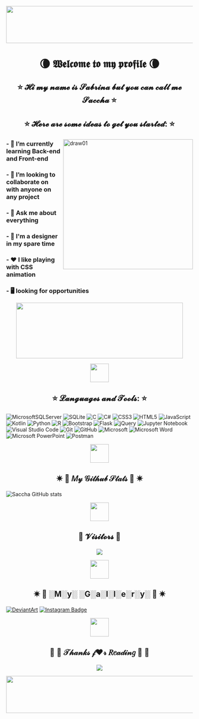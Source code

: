 <p align="center"><img alingn="center" src="https://images-wixmp-ed30a86b8c4ca887773594c2.wixmp.com/f/2d7aee51-8199-49aa-a6ff-392ff34d32f5/davewa1-03f397ef-3c71-47d8-9eb5-a791c180c8de.gif?token=eyJ0eXAiOiJKV1QiLCJhbGciOiJIUzI1NiJ9.eyJzdWIiOiJ1cm46YXBwOjdlMGQxODg5ODIyNjQzNzNhNWYwZDQxNWVhMGQyNmUwIiwiaXNzIjoidXJuOmFwcDo3ZTBkMTg4OTgyMjY0MzczYTVmMGQ0MTVlYTBkMjZlMCIsIm9iaiI6W1t7InBhdGgiOiJcL2ZcLzJkN2FlZTUxLTgxOTktNDlhYS1hNmZmLTM5MmZmMzRkMzJmNVwvZGF2ZXdhMS0wM2YzOTdlZi0zYzcxLTQ3ZDgtOWViNS1hNzkxYzE4MGM4ZGUuZ2lmIn1dXSwiYXVkIjpbInVybjpzZXJ2aWNlOmZpbGUuZG93bmxvYWQiXX0.Y990kkABxxiONcsaemF4bTu0fBuRODOaOth5wOIA9Dk" width = "1000" height = "100" /></p>



# <p align = "center">🌘 𝖂𝖊𝖑𝖈𝖔𝖒𝖊 𝖙𝖔 𝖒𝖞 𝖕𝖗𝖔𝖋𝖎𝖑𝖊 🌘</p>
## <p align = "center ">⭐ 𝓗𝓲 𝓶𝔂 𝓷𝓪𝓶𝓮 𝓲𝓼 𝓢𝓪𝓫𝓻𝓲𝓷𝓪 𝓫𝓾𝓽 𝔂𝓸𝓾 𝓬𝓪𝓷 𝓬𝓪𝓵𝓵 𝓶𝓮 𝓢𝓪𝓬𝓬𝓱𝓪 ⭐</p>

## <p align = "center ">⭐ 𝓗𝓮𝓻𝓮 𝓪𝓻𝓮 𝓼𝓸𝓶𝓮 𝓲𝓭𝓮𝓪𝓼 𝓽𝓸 𝓰𝓮𝓽 𝔂𝓸𝓾 𝓼𝓽𝓪𝓻𝓽𝓮𝓭: ⭐</p>


<img src=
"https://images-wixmp-ed30a86b8c4ca887773594c2.wixmp.com/f/a0dabe40-79a2-4790-bae5-dcc45b66996e/denewlx-12485bf1-bfce-4b1b-99aa-e0a2ba279195.jpg/v1/fill/w_1024,h_1452,q_75,strp/i_m_not_cute_by_hablocher_denewlx-fullview.jpg?token=eyJ0eXAiOiJKV1QiLCJhbGciOiJIUzI1NiJ9.eyJzdWIiOiJ1cm46YXBwOjdlMGQxODg5ODIyNjQzNzNhNWYwZDQxNWVhMGQyNmUwIiwiaXNzIjoidXJuOmFwcDo3ZTBkMTg4OTgyMjY0MzczYTVmMGQ0MTVlYTBkMjZlMCIsIm9iaiI6W1t7ImhlaWdodCI6Ijw9MTQ1MiIsInBhdGgiOiJcL2ZcL2EwZGFiZTQwLTc5YTItNDc5MC1iYWU1LWRjYzQ1YjY2OTk2ZVwvZGVuZXdseC0xMjQ4NWJmMS1iZmNlLTRiMWItOTlhYS1lMGEyYmEyNzkxOTUuanBnIiwid2lkdGgiOiI8PTEwMjQifV1dLCJhdWQiOlsidXJuOnNlcnZpY2U6aW1hZ2Uub3BlcmF0aW9ucyJdfQ.3frJFhOXR8yNjn29Uxgbind58RXgfHvbBhFB2u5-TJo" 
         alt="draw01" 
         align="right"
         width = "350">
 
### - 🌱 I’m currently learning Back-end and Front-end
### - 👯 I’m looking to collaborate on with anyone on any project
### - 💬 Ask me about everything
### - 🎨 I'm a designer in my spare time
### - ❤️ I like playing with CSS animation
### - 🖥️ looking for opportunities


<p align="center"><img alingn="right" src="https://c.tenor.com/6nBor-Pxi8MAAAAC/anime-onodera.gif " width ="450" height="150" /></p>


<p align="center"><img alingn="center" src="https://thumbs.gfycat.com/ConventionalMiniatureHornedviper-max-1mb.gif" width = "50" height = "50"/></p>

## <p align = "center ">⭐ 𝓛𝓪𝓷𝓰𝓾𝓪𝓰𝓮𝓼 𝓪𝓷𝓭 𝓣𝓸𝓸𝓵𝓼: ⭐</p>

![MicrosoftSQLServer](https://img.shields.io/badge/Microsoft%20SQL%20Sever-CC2927?style=for-the-badge&logo=microsoft%20sql%20server&logoColor=white)
![SQLite](https://img.shields.io/badge/sqlite-%2307405e.svg?style=for-the-badge&logo=sqlite&logoColor=white)
![C](https://img.shields.io/badge/c-%2300599C.svg?style=for-the-badge&logo=c&logoColor=white)
![C#](https://img.shields.io/badge/c%23-%23239120.svg?style=for-the-badge&logo=c-sharp&logoColor=white)
![CSS3](https://img.shields.io/badge/css3-%231572B6.svg?style=for-the-badge&logo=css3&logoColor=white)
![HTML5](https://img.shields.io/badge/html5-%23E34F26.svg?style=for-the-badge&logo=html5&logoColor=white) 
![JavaScript](https://img.shields.io/badge/javascript-%23323330.svg?style=for-the-badge&logo=javascript&logoColor=%23F7DF1E)
![Kotlin](https://img.shields.io/badge/kotlin-%230095D5.svg?style=for-the-badge&logo=kotlin&logoColor=white)
![Python](https://img.shields.io/badge/python-3670A0?style=for-the-badge&logo=python&logoColor=ffdd54)
![R](https://img.shields.io/badge/r-%23276DC3.svg?style=for-the-badge&logo=r&logoColor=white)
![Bootstrap](https://img.shields.io/badge/bootstrap-%23563D7C.svg?style=for-the-badge&logo=bootstrap&logoColor=white)
![Flask](https://img.shields.io/badge/flask-%23000.svg?style=for-the-badge&logo=flask&logoColor=white)
![jQuery](https://img.shields.io/badge/jquery-%230769AD.svg?style=for-the-badge&logo=jquery&logoColor=white)
![Jupyter Notebook](https://img.shields.io/badge/jupyter-%23FA0F00.svg?style=for-the-badge&logo=jupyter&logoColor=white)
![Visual Studio Code](https://img.shields.io/badge/Visual%20Studio%20Code-0078d7.svg?style=for-the-badge&logo=visual-studio-code&logoColor=white)
![Git](https://img.shields.io/badge/git-%23F05033.svg?style=for-the-badge&logo=git&logoColor=white)
![GitHub](https://img.shields.io/badge/github-%23121011.svg?style=for-the-badge&logo=github&logoColor=white)
![Microsoft](https://img.shields.io/badge/Microsoft-0078D4?style=for-the-badge&logo=microsoft&logoColor=white)
![Microsoft Word](https://img.shields.io/badge/Microsoft_Word-2B579A?style=for-the-badge&logo=microsoft-word&logoColor=white)
![Microsoft PowerPoint](https://img.shields.io/badge/Microsoft_PowerPoint-B7472A?style=for-the-badge&logo=microsoft-powerpoint&logoColor=white)
![Postman](https://img.shields.io/badge/Postman-FF6C37?style=for-the-badge&logo=postman&logoColor=white)

<p align="center"><img alingn="center" src="https://thumbs.gfycat.com/ConventionalMiniatureHornedviper-max-1mb.gif" width = "50" height = "50"/></p>


## <p align = "center "> ✷  🎀  𝑀𝓎 𝒢𝒾𝓉𝒽𝓊𝒷 𝒮𝓉𝒶𝓉𝓈  🎀  ✷ </p>

![Saccha GitHub stats](https://github-readme-stats.vercel.app/api?username=Saccha&show_icons=true&theme=cobalt)


<p align="center"><img alingn="center" src="https://thumbs.gfycat.com/ConventionalMiniatureHornedviper-max-1mb.gif" width = "50" height = "50"/></p>


## <p align="center"> 👀 𝓥𝓲𝓼𝓲𝓽𝓸𝓻𝓼 👀 </p>

<p align="center"><img alingn="center" src="https://profile-counter.glitch.me/Saccha/count.svg" /></p>

<p align="center"><img alingn="center" src="https://thumbs.gfycat.com/ConventionalMiniatureHornedviper-max-1mb.gif" width = "50" height = "50"/></p>


## <p align = "center "> ✷   🎨 ░M░y░ ░G░a░l░l░e░r░y░ 🎨 ✷ </p>

[![DeviantArt](https://img.shields.io/badge/DeviantArt-05CC47?style=for-the-badge&logo=deviantart&logoColor=white)](https://www.deviantart.com/hablocher)
[![Instagram Badge](https://img.shields.io/badge/Instagram-E4405F?style=for-the-badge&logo=instagram&logoColor=white&link=https://www.instagram.com/vervloetheassassin/)](https://www.instagram.com/vervloetheassassin/)

<p align="center"><img alingn="center" src="https://thumbs.gfycat.com/ConventionalMiniatureHornedviper-max-1mb.gif" width = "50" height = "50"/></p>



## <p align="center"> 🍧  🎀  𝒯𝒽𝒶𝓃𝓀𝓈 𝒻❤𝓇 𝑅𝑒𝒶𝒹𝒾𝓃𝑔  🎀  🍧</p>
<p align="center"><img alingn="center" src="https://c.tenor.com/wYJQw1NKIbsAAAAC/anime-cute.gif " /></p>

<p align="center"><img alingn="center" src="https://images-wixmp-ed30a86b8c4ca887773594c2.wixmp.com/f/2d7aee51-8199-49aa-a6ff-392ff34d32f5/davewa1-03f397ef-3c71-47d8-9eb5-a791c180c8de.gif?token=eyJ0eXAiOiJKV1QiLCJhbGciOiJIUzI1NiJ9.eyJzdWIiOiJ1cm46YXBwOjdlMGQxODg5ODIyNjQzNzNhNWYwZDQxNWVhMGQyNmUwIiwiaXNzIjoidXJuOmFwcDo3ZTBkMTg4OTgyMjY0MzczYTVmMGQ0MTVlYTBkMjZlMCIsIm9iaiI6W1t7InBhdGgiOiJcL2ZcLzJkN2FlZTUxLTgxOTktNDlhYS1hNmZmLTM5MmZmMzRkMzJmNVwvZGF2ZXdhMS0wM2YzOTdlZi0zYzcxLTQ3ZDgtOWViNS1hNzkxYzE4MGM4ZGUuZ2lmIn1dXSwiYXVkIjpbInVybjpzZXJ2aWNlOmZpbGUuZG93bmxvYWQiXX0.Y990kkABxxiONcsaemF4bTu0fBuRODOaOth5wOIA9Dk" width = "1100" height = "100" /></p>



<!--
**Saccha/Saccha** is a ✨ _special_ ✨ repository because its `README.md` (this file) appears on your GitHub profile.

Here are some ideas to get you started:

- 🔭 I’m currently working on ...
- 🌱 I’m currently learning ...
- 👯 I’m looking to collaborate on ...
- 🤔 I’m looking for help with ...
- 💬 Ask me about ...
- 📫 How to reach me: ...
- 😄 Pronouns: ...
- ⚡ Fun fact: ...
-->
